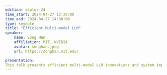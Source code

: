 ```yaml
---
edition: asplos-24
time_start: 2024-04-27 13:30:00
time_end: 2024-04-27 14:30:00
type: keynote
title: "Efficient Multi-modal LLM"
speaker:
    name: Song Han
    affiliation: MIT, NVIDIA
    avatar: songhan.jpeg 
    url: https://songhan.mit.edu/

presentation: 
This talk presents efficient multi-modal LLM innovations and system implementations. I’ll first present VILA, a visual language model pre-training recipe beyond visual instruction tuning, enabling multi-image reasoning and in-context learning. Followed by SmoothQuant and AWQ for LLM quantization, and the TinyChat inference library.  AWQ and TinyChat enable VILA 2.7B deployable on Jetson Orin Nano, bringing new opportunities for mobile vision applications. Second, I’ll present efficient representation learning, including EfficientViT for high-resolution vision, accelerating SAM by 48x without performance loss; and condition-aware neural networks, a novel way to add control to diffusion models. Third, I’ll present StreamingLLM, a KV cache optimization technique for long conversation and LongLoRA, using sparse, shifted attention for long-context LLM. Finally, I’ll present PockEngine for efficient LLM fine-tuning. Many of these techniques have been incorporated into NVIDIA's large language model optimization library, TensorRT-LLM.
---
```



